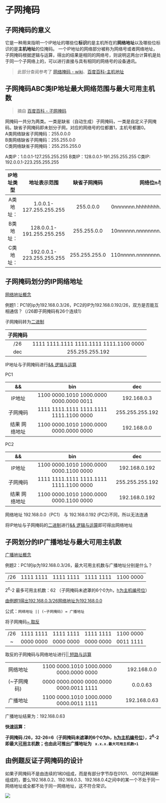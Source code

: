# 子网掩码

## 子网掩码的意义

它是一种用来指明一个IP地址的哪些位**标识**的是主机所在的**网络地址**以及哪些位标识的是**主机地址**的位掩码。 一个IP地址的网络部分被称为网络号或者网络地址，子网掩码根据逻辑与运算，得出的结果是相同的网络号，则说明这两台计算机是处于同一个子网络上的，可以进行直接与具有相同的网络号的设备通讯。

> 此部分查阅参考了 [网络掩码 - wiki](https://zh.wikipedia.org/wiki/%E5%AD%90%E7%BD%91#%E7%BD%91%E7%BB%9C%E6%8E%A9%E7%A0%81)、[百度百科-主机地址](https://baike.baidu.com/item/%E4%B8%BB%E6%9C%BA%E5%9C%B0%E5%9D%80) 


## 子网掩码ABC类IP地址最大网络范围与最大可用主机数

> 摘自 [百度百科 - 子网掩码](https://baike.baidu.com/item/%E5%AD%90%E7%BD%91%E6%8E%A9%E7%A0%81#11)

网掩码一共分为两类。一类是缺省（自动生成）子网掩码，一类是自定义子网掩码。缺省子网掩码即未划分子网，对应的网络号的位都置1，主机号都置0。  
A类网络缺省子网掩码：255.0.0.0  
B类网络缺省子网掩码：255.255.0.0  
C类网络缺省子网掩码：255.255.255.0  

A类IP：1.0.0.1-127.255.255.255
B类IP：128.0.0.1-191.255.255.255
C类IP: 192.0.0.1-223.255.255.255

|IP地址类型|地址表示范围|缺省子网掩码|网络位n与主机位h
|:-:|:-:|:-:|:-:|
|A类地址：|1.0.0.1-127.255.255.255|255.0.0.0|0nnnnnnn.hhhhhhhh.hhhhhhhh.hhhhhhhh
|B类地址：|128.0.0.1-191.255.255.255|255.255.0.0|10nnnnnn.nnnnnnnn.hhhhhhhh.hhhhhhhh
|C类地址：|192.0.0.1-223.255.255.255|255.255.255.0|110nnnnn.nnnnnnnn.nnnnnnnn.hhhhhhhh




## 子网掩码划分的IP网络地址

[网络地址概念](IP地址设计.md#网络地址与广播地址)

例题1：PC1的ip为192.168.0.3/26，PC2的IP为192.168.0.192/26，双方是否能互相通信？（/26即子网掩码有26个连续1）

子网掩码转为[二进制](https://zh.wikihow.com/%E4%BB%8E%E5%8D%81%E8%BF%9B%E5%88%B6%E8%BD%AC%E6%8D%A2%E4%B8%BA%E4%BA%8C%E8%BF%9B%E5%88%B6)

|子网掩码||
|:-:|:-:|
|/26|1111 1111.1111 1111.1111 1111.1100 0000
|dec|255.255.255.192

IP地址与子网掩码进行[&& 逻辑与运算](https://baike.baidu.com/item/%E9%80%BB%E8%BE%91%E4%B8%8E)

PC1

|&&|bin|dec|
|:-:|:-:|:-:|
|IP地址| 1100 0000.1010 1000.0000 0000.0000 0011|192.168.0.3
|子网掩码|1111 1111.1111 1111.1111 1111.1100 0000|255.255.255.192
|结果 网络地址|1100 0000.1010 1000.0000 0000.0000 0000|192.168.0.0

PC2

|&&|bin|dec|
|:-:|:-:|:-:|
|IP地址| 1100 0000.1010 1000.0000 0000.1100 0000|192.168.0.192
|子网掩码|1111 1111.1111 1111.1111 1111.1100 0000|255.255.255.192
|结果 网络地址|1100 0000.1010 1000.0000 0000.1100 0000|192.168.0.192

网络地址 192.168.0.0（PC1） 与 192.168.0.192 (PC2)不同，所以无法连通

将IP地址与子网掩码的[二进制](https://zh.wikihow.com/%E4%BB%8E%E5%8D%81%E8%BF%9B%E5%88%B6%E8%BD%AC%E6%8D%A2%E4%B8%BA%E4%BA%8C%E8%BF%9B%E5%88%B6)进行[&& 逻辑与运算](https://baike.baidu.com/item/%E9%80%BB%E8%BE%91%E4%B8%8E)即可得出网络地址

## 子网划分的IP广播地址与最大可用主机数

[广播地址概念](IP地址设计.md#网络地址与广播地址)

例题2：PC1的ip为192.168.0.3/26，最大可用主机数与广播地址分别是什么？


||||||
|:-:|:-:|:-:|:-:|:-:|
|/26|1111 1111|1111 1111|1111 1111|1100 0000 

2<sup>6</sup>-2 最多可用主机数：62 （子网掩码未遮罩的6个0为h，[h为主机编号位](IP地址设计.md#ip地址的种类)）

[由例题1得出192.168.0.3/26网络地址为192.168.0.0](子网掩码的作用.md#子网掩码划分的IP网络地址)


公式：`网络地址 || (~子网掩码) = 广播地址`

 将子网掩码[~ 取反](https://developer.mozilla.org/zh-CN/docs/Web/JavaScript/Reference/Operators/Bitwise_Operators)

||||||
|:-:|:-:|:-:|:-:|:-:|
|/26|1111 1111|1111 1111|1111 1111|1100 0000 
|~|0000 0000|0000 0000|0000 0000|0011 1111

取反的子网掩码与网络地址进行[|| 短路与运算](https://developer.mozilla.org/zh-CN/docs/Web/JavaScript/Reference/Operators/Logical_Operators)

||||
|:-:|:-:|:-:|
|网络地址|1100 0000.1010 1000.0000 0000.0000 0000|192.168.0.0
|(~子网掩码)|0000 0000.0000 0000.0000 0000.0011 1111|0.0.0.63
|广播地址|1100 0000.1010 1000.0000 0000.0011 1111|192.168.0.63

广播地址结果为：192.168.0.63

**快速运算：**

**子网掩码 /26，32-26=6（子网掩码未遮罩的6个0为h，[h为主机编号位](IP地址设计.md#ip地址的种类)），2<sup>6</sup>-2即最大<ins>可用</ins>主机数；也由此可推出广播地址为**  **` x.x.x.最大可用主机数+1`**


## 由例题反证子网掩码的设计

如果子网掩码不是由连续的1和0组成，而是有部分字节存在0101、 0011这种隔断组成的，要么192.168.0.2、192.168.0.3、192.168.0.4之间中的某一个不处于同一网络地址或全都不处于同一网络地址，这不符合常识。

![](https://i.postimg.cc/J4WHR5By/Snipaste-2019-07-14-15-04-15.png)






